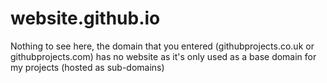 ﻿# website.github.io

Nothing to see here, the domain that you entered (githubprojects.co.uk or githubprojects.com) has no website as it's only used as a base domain for my projects (hosted as sub-domains)
